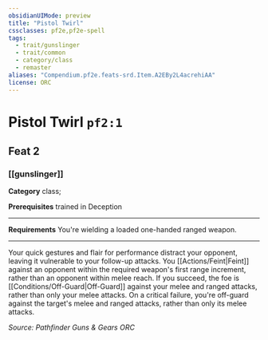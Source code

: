 ```yaml
---
obsidianUIMode: preview
title: "Pistol Twirl"
cssclasses: pf2e,pf2e-spell
tags:
  - trait/gunslinger
  - trait/common
  - category/class
  - remaster
aliases: "Compendium.pf2e.feats-srd.Item.A2EBy2L4acrehiAA"
license: ORC
---
```

# Pistol Twirl `pf2:1`
## Feat 2
### [[gunslinger]]

**Category** class; 



**Prerequisites** trained in Deception
* * *
**Requirements** You're wielding a loaded one-handed ranged weapon.

* * *

Your quick gestures and flair for performance distract your opponent, leaving it vulnerable to your follow-up attacks. You [[Actions/Feint|Feint]] against an opponent within the required weapon's first range increment, rather than an opponent within melee reach. If you succeed, the foe is [[Conditions/Off-Guard|Off-Guard]] against your melee and ranged attacks, rather than only your melee attacks. On a critical failure, you're off-guard against the target's melee and ranged attacks, rather than only its melee attacks.

*Source: Pathfinder Guns & Gears*
*ORC*